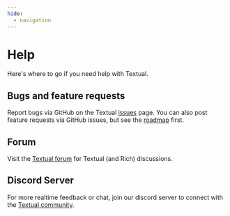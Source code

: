 ```yaml
---
hide:
  - navigation
---
```


# Help

Here's where to go if you need help with Textual.

## Bugs and feature requests

Report bugs via GitHub on the Textual [issues](https://github.com/Textualize/textual/issues) page. You can also post feature requests via GitHub issues, but see the [roadmap](./roadmap.md) first.

## Forum

Visit the [Textual forum](https://community.textualize.io/) for Textual (and Rich) discussions.

## Discord Server

For more realtime feedback or chat, join our discord server to connect with the [Textual community](https://discord.gg/Enf6Z3qhVr).
